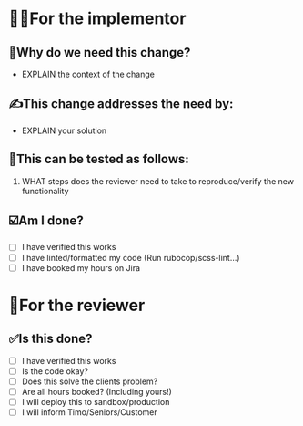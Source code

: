 [//]: # (See github documentation on how to use this pull request template: https://docs.github.com/en/communities/using-templates-to-encourage-useful-issues-and-pull-requests/creating-a-pull-request-template-for-your-repository)
[//]: # (How to add a Organisation wide PR template on: https://www.rhysmills.com/post/2021/09/07/set-a-default-pr-template-for-a-github-organisation.html)

# 🧑‍💻For the implementor
## 🤷Why do we need this change?

* EXPLAIN the context of the change

## ✍️This change addresses the need by:

* EXPLAIN your solution

## 🚨This can be tested as follows:

1. WHAT steps does the reviewer need to take to reproduce/verify the new functionality

## ☑️Am I done?

- [ ] I have verified this works
- [ ] I have linted/formatted my code (Run rubocop/scss-lint…)
- [ ] I have booked my hours on Jira

# 👮For the reviewer
## ✅Is this done?

- [ ] I have verified this works
- [ ] Is the code okay?
- [ ] Does this solve the clients problem?
- [ ] Are all hours booked? (Including yours!)
- [ ] I will deploy this to sandbox/production
- [ ] I will inform Timo/Seniors/Customer

